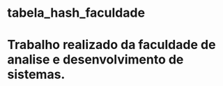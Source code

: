 # tabela_hash_faculdade
# Trabalho realizado da faculdade de analise e desenvolvimento de sistemas. 

